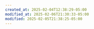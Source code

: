 ```yaml
---
created_at: 2025-02-04T12:38:29-05:00
modified_at: 2025-02-06T21:30:33-05:00
modified: 2025-02-05T21:38:25-05:00
---
```


